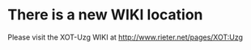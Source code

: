 # There is a new WIKI location #

Please visit the XOT-Uzg WIKI at http://www.rieter.net/pages/XOT:Uzg